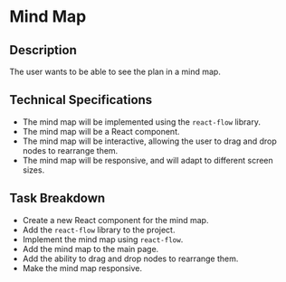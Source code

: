 # Mind Map

## Description

The user wants to be able to see the plan in a mind map.

## Technical Specifications

- The mind map will be implemented using the `react-flow` library.
- The mind map will be a React component.
- The mind map will be interactive, allowing the user to drag and drop nodes to rearrange them.
- The mind map will be responsive, and will adapt to different screen sizes.

## Task Breakdown

- Create a new React component for the mind map.
- Add the `react-flow` library to the project.
- Implement the mind map using `react-flow`.
- Add the mind map to the main page.
- Add the ability to drag and drop nodes to rearrange them.
- Make the mind map responsive.
